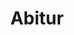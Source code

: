 ---
title: Abitur
organization: Teletta-Groß-Gymnasium Leer
location: Leer, DE
start: 1998-09-01
end: 2005-07-01
---